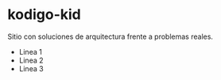 # kodigo-kid

Sitio con soluciones de arquitectura frente a problemas reales. 
- Linea 1
- Linea 2
- Linea 3
